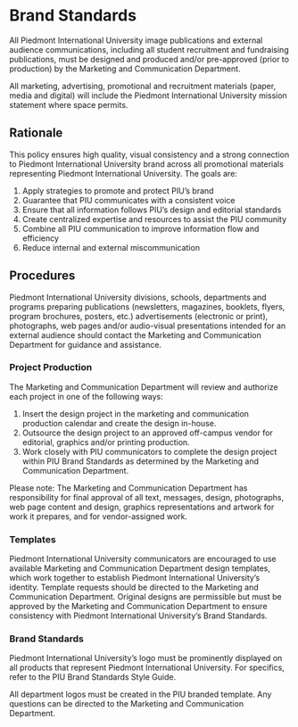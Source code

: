 # Brand Standards
All Piedmont International University image publications and external audience communications, including all student recruitment and fundraising publications, must be designed and produced and/or pre-approved (prior to production) by the Marketing and Communication Department.

All marketing, advertising, promotional and recruitment materials (paper, media and digital) will include the Piedmont International University mission statement where space permits. 

## Rationale
This policy ensures high quality, visual consistency and a strong connection to Piedmont International University brand across all promotional materials representing Piedmont International University. The goals are:
1. Apply strategies to promote and protect PIU’s brand
2. Guarantee that PIU communicates with a consistent voice
3. Ensure that all information follows PIU’s design and editorial standards
4. Create centralized expertise and resources to assist the PIU community
5. Combine all PIU communication to improve information flow and efficiency
6. Reduce internal and external miscommunication

## Procedures
Piedmont International University divisions, schools, departments and programs preparing publications (newsletters, magazines, booklets, flyers, program brochures, posters, etc.) advertisements (electronic or print), photographs, web pages and/or audio-visual presentations intended for an external audience should contact the Marketing and Communication Department for guidance and assistance.

### Project Production
The Marketing and Communication Department will review and authorize each project in one of the following ways:
1. Insert the design project in the marketing and communication production calendar and create the design in-house.
2. Outsource the design project to an approved off-campus vendor for editorial, graphics and/or printing production.
3. Work closely with PIU communicators to complete the design project within PIU Brand Standards as determined by the Marketing and Communication Department. 

Please note: The Marketing and Communication Department has responsibility for final approval of all text, messages, design, photographs, web page content and design, graphics representations and artwork for work it prepares, and for vendor-assigned work.

### Templates
Piedmont International University communicators are encouraged to use available Marketing and Communication Department design templates, which work together to establish Piedmont International University’s identity. Template requests should be directed to the Marketing and Communication Department. Original designs are permissible but must be approved by the Marketing and Communication Department to ensure consistency with Piedmont International University’s Brand Standards.

### Brand Standards
Piedmont International University’s logo must be prominently displayed on all products that represent Piedmont International University. For specifics, refer to the PIU Brand Standards Style Guide.

All department logos must be created in the PIU branded template. Any questions can be directed to the Marketing and Communication Department.
